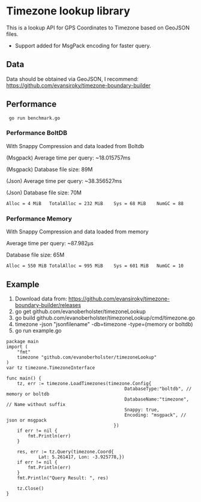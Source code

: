 # Timezone lookup library
This is a lookup API for GPS Coordinates to Timezone based on GeoJSON files. 

- Support added for MsgPack encoding for faster query.

## Data
Data should be obtained via GeoJSON, I recommend: https://github.com/evansiroky/timezone-boundary-builder

## Performance
```
 go run benchmark.go
```

### Performance BoltDB
With Snappy Compression and data loaded from Boltdb

(Msgpack) Average time per query:  ~18.015757ms 

(Msgpack) Database file size: 89M

(Json) Average time per query:  ~38.356527ms

(Json) Database file size: 70M

```
Alloc = 4 MiB	TotalAlloc = 232 MiB	Sys = 68 MiB	NumGC = 88
```

### Performance Memory
With Snappy Compression and data loaded from memory

Average time per query:  ~87.982µs

Database file size: 65M 

```
Alloc = 550 MiB	TotalAlloc = 995 MiB	Sys = 601 MiB	NumGC = 10
```

## Example
 1. Download data from: https://github.com/evansiroky/timezone-boundary-builder/releases
 2. go get github.com/evanoberholster/timezoneLookup
 3. go build github.com/evanoberholster/timezoneLookup/cmd/timezone.go
 4. timezone -json "jsonfilename" -db=timezone -type=(memory or boltdb)
 5. go run example.go


```golang
package main
import (
	"fmt"
	timezone "github.com/evanoberholster/timezoneLookup"
)
var tz timezone.TimezoneInterface

func main() {
	tz, err := timezone.LoadTimezones(timezone.Config{
											DatabaseType:"boltdb", // memory or boltdb
											DatabaseName:"timezone", // Name without suffix
											Snappy: true,
											Encoding: "msgpack", // json or msgpack
										})
	if err != nil {
		fmt.Println(err)
	}

	res, err := tz.Query(timezone.Coord{
			Lat: 5.261417, Lon: -3.925778,})
	if err != nil {
		fmt.Println(err)
	}
	fmt.Println("Query Result: ", res)

	tz.Close()
}
```
